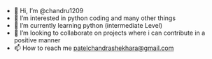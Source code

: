 - 👋 Hi, I’m @chandru1209
- 👀 I’m interested in python coding and many other things
- 🌱 I’m currently learning python (intermediate Level)
- 💞️ I’m looking to collaborate on projects where i can contribute in a positive manner
- 📫 How to reach me patelchandrashekhara@gmail.com

<!---
chandru1209/chandru1209 is a ✨ special ✨ repository because its `README.md` (this file) appears on your GitHub profile.
You can click the Preview link to take a look at your changes.
--->
